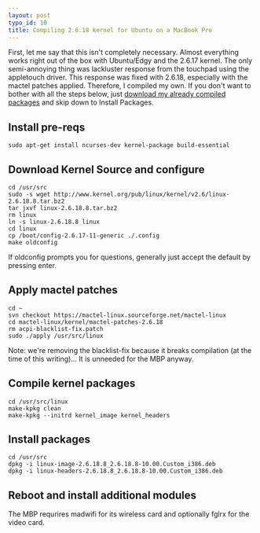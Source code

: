 ```yaml
--- 
layout: post
typo_id: 10
title: Compiling 2.6.18 kernel for Ubuntu on a MacBook Pro
---
```

First, let me say that this isn't completely necessary. Almost everything works right out of the box with Ubuntu/Edgy and the 2.6.17 kernel. The only semi-annoying thing was lackluster response from the touchpad using the appletouch driver. This response was fixed with 2.6.18, especially with the mactel patches applied. Therefore, I compiled my own. If you don't want to bother with all the steps below, just [download my already compiled packages](http://svn.haruska.com/ubuntu/mactel/)  and skip down to Install Packages.

Install pre-reqs
--------------------

    sudo apt-get install ncurses-dev kernel-package build-essential

Download Kernel Source and configure
------------------------------------------------------

    cd /usr/src
    sudo -s wget http://www.kernel.org/pub/linux/kernel/v2.6/linux-2.6.18.8.tar.bz2
    tar jxvf linux-2.6.18.8.tar.bz2
    rm linux
    ln -s linux-2.6.18.8 linux
    cd linux
    cp /boot/config-2.6.17-11-generic ./.config
    make oldconfig

If oldconfig prompts you for questions, generally just accept the default by pressing enter.

Apply mactel patches
-----------------------------

    cd ~
    svn checkout https://mactel-linux.sourceforge.net/mactel-linux
    cd mactel-linux/kernel/mactel-patches-2.6.18
    rm acpi-blacklist-fix.patch
    sudo ./apply /usr/src/linux

Note: we're removing the blacklist-fix because it breaks compilation (at the time of this writing)... It is unneeded for the MBP anyway.

Compile kernel packages
-----------------------------------

    cd /usr/src/linux
    make-kpkg clean
    make-kpkg --initrd kernel_image kernel_headers

Install packages
----------------------

    cd /usr/src
    dpkg -i linux-image-2.6.18.8_2.6.18.8-10.00.Custom_i386.deb
    dpkg -i linux-headers-2.6.18.8_2.6.18.8-10.00.Custom_i386.deb

Reboot and install additional modules
---------------------------------------------------

The MBP requrires madwifi for its wireless card and optionally fglrx for the video card.
